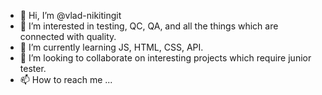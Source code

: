 - 👋 Hi, I’m @vlad-nikitingit
- 👀 I’m interested in testing, QC, QA, and all the things which are connected with quality.
- 🌱 I’m currently learning JS, HTML, CSS, API.
- 💞️ I’m looking to collaborate on interesting projects which require junior tester.
- 📫 How to reach me ...

<!---
vlad-nikitingit/vlad-nikitingit is a ✨ special ✨ repository because its `README.md` (this file) appears on your GitHub profile.
You can click the Preview link to take a look at your changes.
--->
